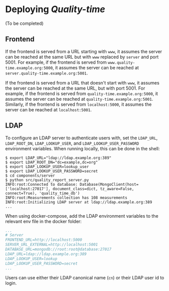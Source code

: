 # Deploying *Quality-time*

(To be completed)

## Frontend

If the frontend is served from a URL starting with `www`, it assumes the server can be reached at the same URL but with `www` replaced by `server` and port 5001. For example, if the frontend is served from `www.quality-time.example.org:5000`, it assumes the server can be reached at `server.quality-time.example.org:5001`.

If the frontend is served from a URL that doesn't start with `www`, it assumes the server can be reached at the same URL, but with port 5001. For example, if the frontend is served from `quality-time.example.org:5000`, it assumes the server can be reached at `quality-time.example.org:5001`. Similarly, if the frontend is served from `localhost:5000`, it assumes the server can be reached at `localhost:5001`.

## LDAP

To configure an LDAP server to authenticate users with, set the `LDAP_URL`, `LDAP_ROOT_DN`, `LDAP_LOOKUP_USER`, and `LDAP_LOOKUP_USER_PASSWORD` environment variables. When running locally, this can be done in the shell:

```console
$ export LDAP_URL="ldap://ldap.example.org:389"
$ export LDAP_ROOT_DN="dc=example,dc=org"
$ export LDAP_LOOKUP_USER=lookup_user
$ export LDAP_LOOKUP_USER_PASSWORD=secret
$ cd components/server
$ python src/quality_report_server.py
INFO:root:Connected to database: Database(MongoClient(host=['localhost:27017'], document_class=dict, tz_aware=False, connect=True), 'quality_time_db')
INFO:root:Measurements collection has 108 measurements
INFO:root:Initializing LDAP server at ldap://ldap.example.org:389
...
```

When using docker-compose, add the LDAP environment variables to the relevant env file in the docker folder:

```yaml
...
# Server
FRONTEND_URL=http://localhost:5000
SERVER_URL_EXTERNAL=http://localhost:5001
DATABASE_URL=mongodb://root:root@database:27017
LDAP_URL=ldap://ldap.example.org:389
LDAP_LOOKUP_USER=lookup
LDAP_LOOKUP_USER_PASSWORD=secret
...
```

Users can use either their LDAP canonical name (`cn`) or their LDAP user id to login.
